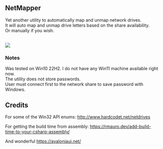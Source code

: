 ## NetMapper
Yet another utility to automatically map and unmap network drives.<br />
It will auto map and unmap drive letters based on the share availability.<br />
Or manually if you wish.<br />
<br />

<img src="https://github.com/strain08/NetMapper/assets/117145406/929381f8-6649-4aab-a8a7-c6c21f207421">

### Notes
Was tested on Win10 22H2. I do not have any Win11 machine available right now.<br />
The utility does not store passwords.<br />
User must connect first to the network share to save password with Windows.

## Credits

For some of the Win32 API enums:
http://www.hardcodet.net/netdrives

For getting the build time from assembly:
https://rmauro.dev/add-build-time-to-your-csharp-assembly/

And wonderful https://avaloniaui.net/
